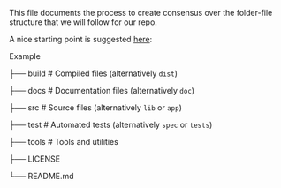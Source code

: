 This file documents the process to create consensus over the folder-file structure that we will follow for our repo.

A nice starting point is suggested [here](https://github.com/kriasoft/Folder-Structure-Conventions):

Example

├── build                   # Compiled files (alternatively `dist`)

├── docs                    # Documentation files (alternatively `doc`)

├── src                     # Source files (alternatively `lib` or `app`)

├── test                    # Automated tests (alternatively `spec` or `tests`)

├── tools                   # Tools and utilities

├── LICENSE

└── README.md
